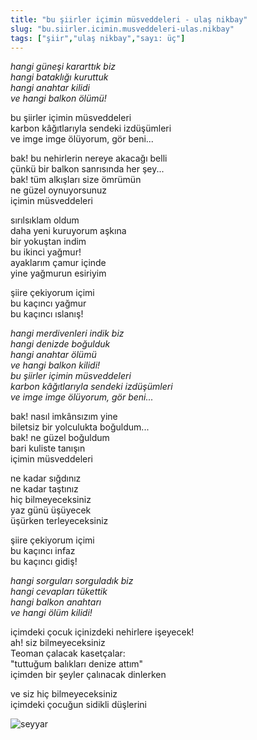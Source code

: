 ```yaml
---
title: "bu şiirler içimin müsveddeleri - ulaş nikbay"
slug: "bu.siirler.icimin.musveddeleri-ulas.nikbay"
tags: ["şiir","ulaş nikbay","sayı: üç"]
---
```

*hangi güneşi kararttık biz    
hangi bataklığı kuruttuk  
hangi anahtar kilidi  
ve hangi balkon ölümü!*

bu şiirler içimin müsveddeleri  
karbon kâğıtlarıyla sendeki izdüşümleri  
ve imge imge ölüyorum, gör beni...

bak! bu nehirlerin nereye akacağı belli  
çünkü bir balkon sanrısında her şey...  
bak! tüm alkışları size ömrümün  
ne güzel oynuyorsunuz  
içimin müsveddeleri

sırılsıklam oldum  
daha yeni kuruyorum aşkına  
bir yokuştan indim  
bu ikinci yağmur!  
ayaklarım çamur içinde  
yine yağmurun esiriyim

şiire çekiyorum içimi  
bu kaçıncı yağmur  
bu kaçıncı ıslanış!

*hangi merdivenleri indik biz  
hangi denizde boğulduk  
hangi anahtar ölümü  
ve hangi balkon kilidi!  
bu şiirler içimin müsveddeleri  
karbon kâğıtlarıyla sendeki izdüşümleri  
ve imge imge ölüyorum, gör beni...*

bak! nasıl imkânsızım yine  
biletsiz bir yolculukta boğuldum...  
bak! ne güzel boğuldum  
bari kuliste tanışın  
içimin müsveddeleri

ne kadar sığdınız  
ne kadar taştınız  
hiç bilmeyeceksiniz  
yaz günü üşüyecek  
üşürken terleyeceksiniz

şiire çekiyorum içimi  
bu kaçıncı infaz  
bu kaçıncı gidiş!

*hangi sorguları sorguladık biz  
hangi cevapları tükettik  
hangi balkon anahtarı  
ve hangi ölüm kilidi!*

içimdeki çocuk içinizdeki nehirlere işeyecek!  
ah! siz bilmeyeceksiniz  
Teoman çalacak kasetçalar:  
"tuttuğum balıkları denize attım"  
içimden bir şeyler çalınacak dinlerken

ve siz hiç bilmeyeceksiniz  
içimdeki çocuğun sidikli düşlerini


![seyyar](/img/ky03_32.jpg)